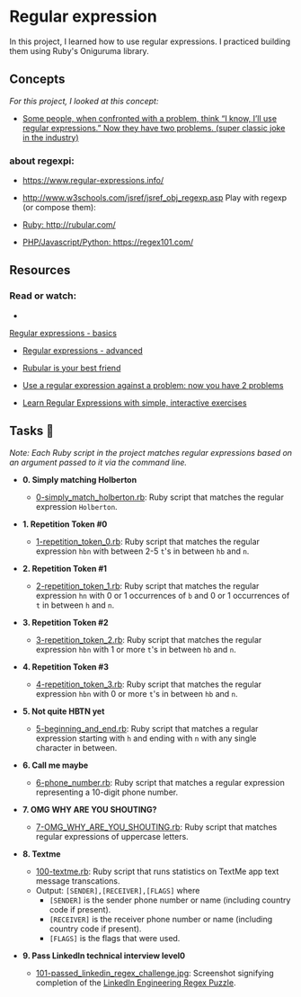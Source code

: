 # Regular expression

In this project, I learned how to use regular expressions. I practiced building
them using Ruby's Oniguruma library.

## Concepts
<p> <i>For this project, I looked at this concept:</i></p>

* <a href ="http://regex.info/blog/2006-09-15/247"> Some people, when confronted with a problem, think “I know, I’ll use regular expressions.”   Now they have two problems. (super classic joke in the industry) </a>

### about regexpi:

* <a href ="https://www.regular-expressions.info/"> https://www.regular-expressions.info/</a><br>

* <a href ="https://www.w3schools.com/jsref/jsref_obj_regexp.asp"> http://www.w3schools.com/jsref/jsref_obj_regexp.asp Play with regexp (or compose them):</a><br>

* <a href ="https://rubular.com/"> Ruby: http://rubular.com/</a><br>

* <a href ="https://regex101.com/"> PHP/Javascript/Python: https://regex101.com/</a>

## Resources
### Read or watch:
* <a href ="https://www.slideshare.net/neha_jain/introducing-regular-expressions">
Regular expressions - basics </a><br>

* <a href ="https://www.slideshare.net/neha_jain/advanced-regular-expressions-80296518"> Regular expressions - advanced </a><br>

* <a href ="https://rubular.com/"> Rubular is your best friend </a><br>

* <a href ="https://blog.codinghorror.com/regular-expressions-now-you-have-two-problems/"> Use a regular expression against a problem: now you have 2 problems </a><br>
* <a href ="https://regexone.com/"> Learn Regular Expressions with simple, interactive exercises </a>


## Tasks :page_with_curl:

_Note: Each Ruby script in the project matches regular expressions based on an
argument passed to it via the command line._

* **0. Simply matching Holberton**
  * [0-simply_match_holberton.rb](./0-simply_match_holberton.rb): Ruby script that
  matches the regular expression `Holberton`.

* **1. Repetition Token #0**
  * [1-repetition_token_0.rb](./1-repetition_token_0.rb): Ruby script that matches
  the regular expression `hbn` with between 2-5 `t`'s in between `hb` and `n`.

* **2. Repetition Token #1**
  * [2-repetition_token_1.rb](./2-repetition_token_1.rb): Ruby script that matches
  the regular expression `hn` with 0 or 1 occurrences of `b` and 0 or 1
  occurrences of `t` in between `h` and `n`.

* **3. Repetition Token #2**
  * [3-repetition_token_2.rb](./3-repetition_token_2.rb): Ruby script that matches
  the regular expression `hbn` with 1 or more `t`'s in between `hb` and `n`.

* **4. Repetition Token #3**
  * [4-repetition_token_3.rb](./4-repetition_token_3.rb): Ruby script that matches the
  regular expression `hbn` with 0 or more `t`'s in between `hb` and `n`.

* **5. Not quite HBTN yet**
  * [5-beginning_and_end.rb](./5-beginning_and_end.rb): Ruby script that matches a
  regular expression starting with `h` and ending with `n` with any single character in between.

* **6. Call me maybe**
  * [6-phone_number.rb](./6-phone_number.rb): Ruby script that matches a regular expression
  representing a 10-digit phone number.

* **7. OMG WHY ARE YOU SHOUTING?**
  * [7-OMG_WHY_ARE_YOU_SHOUTING.rb](./7-OMG_WHY_ARE_YOU_SHOUTING.rb): Ruby script that
  matches regular expressions of uppercase letters.

* **8. Textme**
  * [100-textme.rb](./100-textme.rb): Ruby script that runs statistics on TextMe app text
  message transcations.
  * Output: `[SENDER],[RECEIVER],[FLAGS]` where
    * `[SENDER]` is the sender phone number or name (including country code
    if present).
    * `[RECEIVER]` is the receiver phone number or name (including country code
    if present).
    * `[FLAGS]` is the flags that were used.

* **9. Pass LinkedIn technical interview level0**
  * [101-passed_linkedin_regex_challenge.jpg](./101-passed_linkedin_regex_challenge.jpg):
  Screenshot signifying completion of the
  [LinkedIn Engineering Regex Puzzle](https://engineering.linkedin.com/puzzle).

